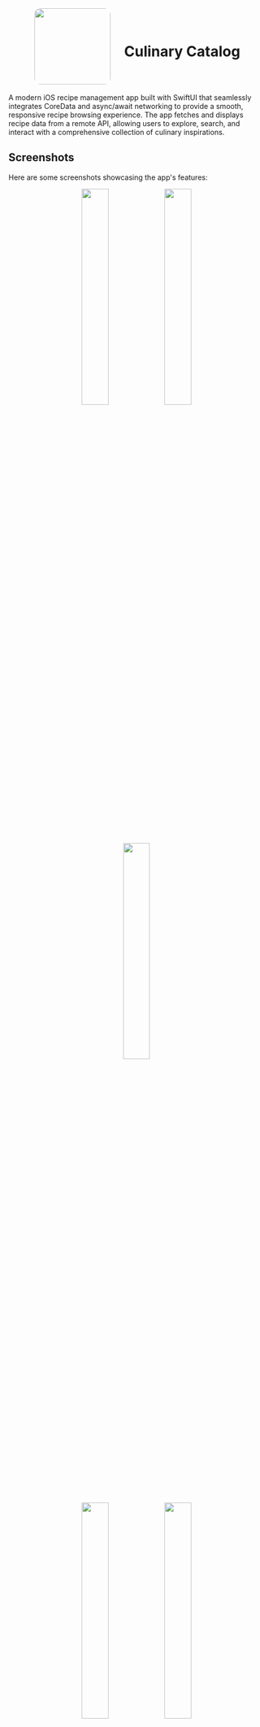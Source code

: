 <div align="center">
  <img src="https://raw.githubusercontent.com/Pearljam66/Culinary-Catalog/dd591db49ac547498df52a153c09fb687839a26b/CulinaryCatalog/CulinaryCatalog/Assets.xcassets/AppIcon.appiconset/chefhat.jpg" width="150" style="border: 3px solid white; border-radius: 15px; vertical-align: middle; margin-right: 20px;">
  <h1 style="display: inline-block; vertical-align: middle;">Culinary Catalog</h1>
</div>

A modern iOS recipe management app built with SwiftUI that seamlessly integrates CoreData and async/await networking to provide a smooth, responsive recipe browsing experience. The app fetches and displays recipe data from a remote API, allowing users to explore, search, and interact with a comprehensive collection of culinary inspirations.

## Screenshots

Here are some screenshots showcasing the app's features:

  <div align="center">
    <div style="margin: 10px;">
    <img width = "33%" src="https://raw.githubusercontent.com/Pearljam66/Culinary-Catalog/main/screenshots/recipelistdarkmode.png">
    <img width = "33%" src="https://raw.githubusercontent.com/Pearljam66/Culinary-Catalog/main/screenshots/recipelistlightmode.png">
    <img width = "33%" src="https://raw.githubusercontent.com/Pearljam66/Culinary-Catalog/main/screenshots/recipedetaildarkmode.png">
  </div>
</div>
  <div align="center">
    <div style="margin: 10px;">
    <img width = "33%" src="https://raw.githubusercontent.com/Pearljam66/Culinary-Catalog/main/screenshots/recipedetaillightmode.png">
    <img width = "33%" src="https://raw.githubusercontent.com/Pearljam66/Culinary-Catalog/main/screenshots/searchfunctionality.png">
    <img width = "33%" src="https://raw.githubusercontent.com/Pearljam66/Culinary-Catalog/main/screenshots/webview.png">
  </div>
</div>

## Recorded Demo:

[Watch the Recorded Demo](https://raw.githubusercontent.com/Pearljam66/Culinary-Catalog/main/screenshots/CulinaryCatalogVideo.mov)

## Key Features:
- SwiftUI interface
- CoreData local storage
- Asynchronous API data fetching
- Responsive search functionality
- Smooth recipe browsing experience
- Code quality enforcement through SwiftLint
- Test coverage with comprehensive unit and UI tests

## Technologies:
- Swift 6
- SwiftUI
- Swift Testing
- CoreData
- Async/Await
- WebKit
- RESTful API Integration
- iOS 17 minimum OS target

## Architecture & Design Patterns:
- MVVM
- Singleton
- Dependency Injection

### Focus Areas:
1. Core Data Integration:
I focused on getting the Core Data setup right (CoreDataController, RecipeDataRepository).

2. SwiftUI Implementation

3. Networking and Data Flow:
I put a lot of effort into designing a solid network layer with NetworkManager and the RecipeDataRepositoryProtocol.

4. Error Handling:
I made sure to handle errors well (NetworkError, error handling in view models) because I wanted the app to be robust. I made sure to test various network conditions using the Network Link Conditioner in Xcode.

### Time Spent:
I spent roughly a 5-day work week on this project. Here's how I split my time:

- 40% on data modeling, Core Data setup, and repository patterns.
- 30% went into crafting those SwiftUI views and view models.
- 20% on networking, error handling, and keeping data consistent between offline and online states.
- 10% was dedicated to testing, debugging, and documenting. 

### Trade-offs and Decisions:

### Weakest Part of the Project:
- Testing. See below.

### Additional Information:
A few insights and constraints:

- Testing: If I had more time I would add more unit tests, I would do accessibility testing, and added UI testing.

